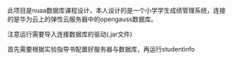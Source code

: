 此项目是nuaa数据库课程设计，本人设计的是一个小学学生成绩管理系统，连接的是华为云上的弹性云服务器中的opengauss数据库。

注意运行需要导入连接数据库的驱动(.jar文件)

首先需要根据实验指导书配置好服务器与数据库，再运行studentinfo
